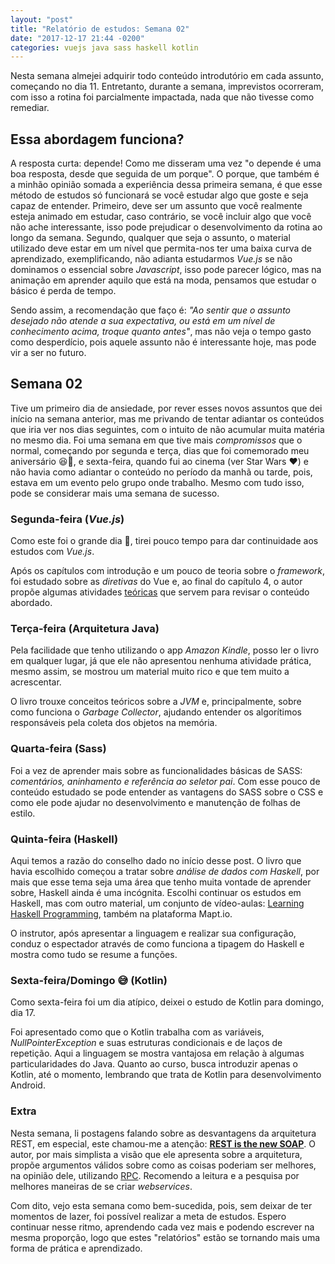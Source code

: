 ```yaml
---
layout: "post"
title: "Relatório de estudos: Semana 02"
date: "2017-12-17 21:44 -0200"
categories: vuejs java sass haskell kotlin
---
```

Nesta semana almejei adquirir todo conteúdo introdutório em cada assunto, começando no dia 11. Entretanto, durante a semana, imprevistos ocorreram, com isso a rotina foi parcialmente impactada, nada que não tivesse como remediar.

## Essa abordagem funciona?

A resposta curta: depende! Como me disseram uma vez "o depende é uma boa resposta, desde que seguida de um porque". O porque, que também é a minhão opinião somada a experiência dessa primeira semana, é que esse método de estudos só funcionará se você estudar algo que goste e seja capaz de entender. Primeiro, deve ser um assunto que você realmente esteja animado em estudar, caso contrário, se você incluir algo que você não ache interessante, isso pode prejudicar o desenvolvimento da rotina ao longo da semana. Segundo, qualquer que seja o assunto, o material utilizado deve estar em um nível que permita-nos ter uma baixa curva de aprendizado, exemplificando, não adianta estudarmos *Vue.js* se não dominamos o essencial sobre *Javascript*, isso pode parecer lógico, mas na animação em aprender aquilo que está na moda, pensamos que estudar o básico é perda de tempo.

Sendo assim, a recomendação que faço é: *"Ao sentir que o assunto desejado não atende a sua expectativa, ou está em um nível de conhecimento acima, troque quanto antes"*, mas não veja o tempo gasto como desperdício, pois aquele assunto não é interessante hoje, mas pode vir a ser no futuro.

## Semana 02

Tive um primeiro dia de ansiedade, por rever esses novos assuntos que dei início na semana anterior, mas me privando de tentar adiantar os conteúdos que iria ver nos dias seguintes, com o intuito de não acumular muita matéria no mesmo dia. Foi uma semana em que tive mais *compromissos* que o normal, começando por segunda e terça, dias que foi comemorado meu aniversário :satisfied::tada:, e sexta-feira, quando fui ao cinema (ver Star Wars :heart:) e não havia como adiantar o conteúdo no período da manhã ou tarde, pois, estava em um evento pelo grupo onde trabalho. Mesmo com tudo isso, pode se considerar mais uma semana de sucesso.

### Segunda-feira (*Vue.js*)

Como este foi o grande dia :tada:, tirei pouco tempo para dar continuidade aos estudos com *Vue.js*.

Após os capítulos com introdução e um pouco de teoria sobre o *framework*, foi estudado sobre as *diretivas* do Vue e, ao final do capítulo 4, o autor propõe algumas atividades [teóricas](https://github.com/jonatasleon/front-end-vuejs/blob/master/criando-exibindo-dados/README.md#criando-exibindo-dados) que servem para revisar o conteúdo abordado.

### Terça-feira (Arquitetura Java)

Pela facilidade que tenho utilizando o app *Amazon Kindle*, posso ler o livro em qualquer lugar, já que ele não apresentou nenhuma atividade prática, mesmo assim, se mostrou um material muito rico e que tem muito a acrescentar.

O livro trouxe conceitos teóricos sobre a *JVM* e, principalmente, sobre como funciona o *Garbage Collector*, ajudando entender os algorítimos responsáveis pela coleta dos objetos na memória.

### Quarta-feira (Sass)

Foi a vez de aprender mais sobre as funcionalidades básicas de SASS: *comentários, aninhamento e referência ao seletor pai*. Com esse pouco de conteúdo estudado se pode entender as vantagens do SASS sobre o CSS e como ele pode ajudar no desenvolvimento e manutenção de folhas de estilo.

### Quinta-feira (Haskell)

Aqui temos a razão do conselho dado no início desse post. O livro que havia escolhido começou a tratar sobre *análise de dados com Haskell*, por mais que esse tema seja uma área que tenho muita vontade de aprender sobre, Haskell ainda é uma incógnita. Escolhi continuar os estudos em Haskell, mas com outro material, um conjunto de vídeo-aulas: [Learning Haskell Programming](https://www.packtpub.com/mapt/video/application_development/9781786465542), também na plataforma Mapt.io.

O instrutor, após apresentar a linguagem e realizar sua configuração, conduz o espectador através de como funciona a tipagem do Haskell e mostra como tudo se resume a funções.

### Sexta-feira/Domingo :sweat_smile: (Kotlin)

Como sexta-feira foi um dia atípico, deixei o estudo de Kotlin para domingo, dia 17.

Foi apresentado como que o Kotlin trabalha com as variáveis, *NullPointerException* e suas estruturas condicionais e de laços de repetição. Aqui a linguagem se mostra vantajosa em relação à algumas particularidades do Java. Quanto ao curso, busca introduzir apenas o Kotlin, até o momento, lembrando que trata de Kotlin para desenvolvimento Android.

### Extra

Nesta semana, li postagens falando sobre as desvantagens da arquitetura REST, em especial, este chamou-me a atenção: **[REST is the new SOAP](https://medium.com/@pakaldebonchamp/rest-is-the-new-soap-97ff6c09896d)**. O autor, por mais simplista a visão que ele apresenta sobre a arquitetura, propõe argumentos válidos sobre como as coisas poderiam ser melhores, na opinião dele, utilizando [RPC](https://en.wikipedia.org/wiki/Remote_procedure_call). Recomendo a leitura e a pesquisa por melhores maneiras de se criar *webservices*.


Com dito, vejo esta semana como bem-sucedida, pois, sem deixar de ter momentos de lazer, foi possível realizar a meta de estudos. Espero continuar nesse ritmo, aprendendo cada vez mais e podendo escrever na mesma proporção, logo que estes "relatórios" estão se tornando mais uma forma de prática e aprendizado.
 
